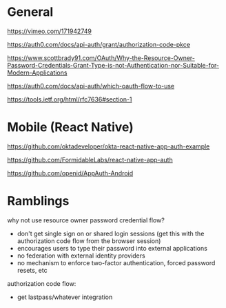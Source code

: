 # General 
https://vimeo.com/171942749

https://auth0.com/docs/api-auth/grant/authorization-code-pkce

https://www.scottbrady91.com/OAuth/Why-the-Resource-Owner-Password-Credentials-Grant-Type-is-not-Authentication-nor-Suitable-for-Modern-Applications

https://auth0.com/docs/api-auth/which-oauth-flow-to-use

https://tools.ietf.org/html/rfc7636#section-1

# Mobile (React Native) 

https://github.com/oktadeveloper/okta-react-native-app-auth-example

https://github.com/FormidableLabs/react-native-app-auth

https://github.com/openid/AppAuth-Android


# Ramblings
why not use resource owner password credential flow?
- don't get single sign on or shared login sessions (get this with the authorization code flow from the browser session)
- encourages users to type their password into external applications
- no federation with external identity providers
- no mechanism to enforce two-factor authentication, forced password resets, etc

authorization code flow:
- get lastpass/whatever integration